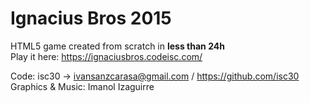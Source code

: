 # Ignacius Bros 2015

HTML5 game created from scratch in **less than 24h**<br />
Play it here: https://ignaciusbros.codeisc.com/

Code: isc30 -> ivansanzcarasa@gmail.com / https://github.com/isc30<br />
Graphics & Music: Imanol Izaguirre
